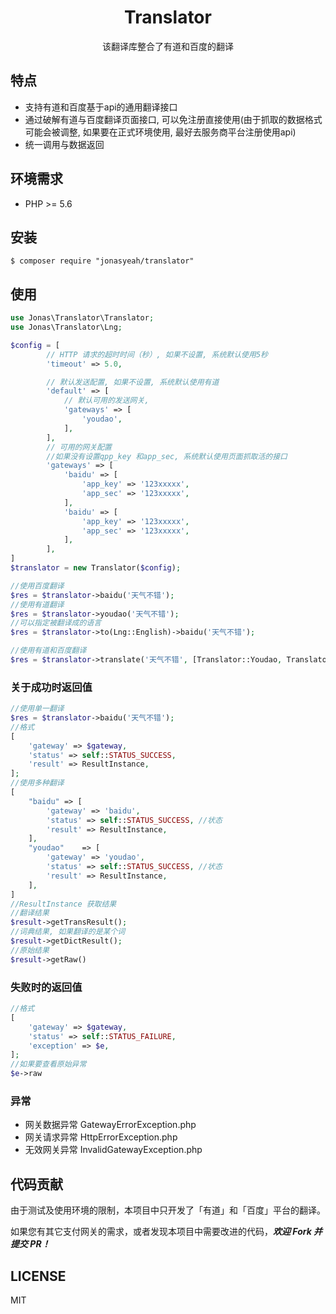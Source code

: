 <h1 align="center">Translator</h1>
<p align="center">该翻译库整合了有道和百度的翻译</p>

## 特点
- 支持有道和百度基于api的通用翻译接口
- 通过破解有道与百度翻译页面接口, 可以免注册直接使用(由于抓取的数据格式可能会被调整, 如果要在正式环境使用, 最好去服务商平台注册使用api)
- 统一调用与数据返回

## 环境需求

- PHP >= 5.6

## 安装

```shell
$ composer require "jonasyeah/translator"
```

## 使用
```php
use Jonas\Translator\Translator;
use Jonas\Translator\Lng;

$config = [
	 	// HTTP 请求的超时时间（秒）, 如果不设置, 系统默认使用5秒
        'timeout' => 5.0,

        // 默认发送配置, 如果不设置, 系统默认使用有道
        'default' => [
            // 默认可用的发送网关,
            'gateways' => [
                'youdao',
            ],
        ],
        // 可用的网关配置
        //如果没有设置qpp_key 和app_sec, 系统默认使用页面抓取活的接口
        'gateways' => [
            'baidu' => [
                'app_key' => '123xxxxx',
                'app_sec' => '123xxxxx',
            ],
            'baidu' => [
				'app_key' => '123xxxxx',
				'app_sec' => '123xxxxx',
            ],
        ],
]
$translator = new Translator($config);

//使用百度翻译
$res = $translator->baidu('天气不错');
//使用有道翻译
$res = $translator->youdao('天气不错');
//可以指定被翻译成的语言
$res = $translator->to(Lng::English)->baidu('天气不错');

//使用有道和百度翻译
$res = $translator->translate('天气不错', [Translator::Youdao, Translator::Baidu]);

```
### 关于成功时返回值
```php
//使用单一翻译
$res = $translator->baidu('天气不错');
//格式
[
	'gateway' => $gateway,
	'status' => self::STATUS_SUCCESS,
	'result' => ResultInstance,
];
//使用多种翻译
[
	"baidu"	=> [
		'gateway' => 'baidu',
		'status' => self::STATUS_SUCCESS, //状态
		'result' => ResultInstance,
    ],
    "youdao"	=> [
		'gateway' => 'youdao',
		'status' => self::STATUS_SUCCESS, //状态
		'result' => ResultInstance,
    ],
]
//ResultInstance 获取结果
//翻译结果
$result->getTransResult();
//词典结果, 如果翻译的是某个词
$result->getDictResult();
//原始结果
$result->getRaw()
```

### 失败时的返回值
```php
//格式
[
	'gateway' => $gateway,
	'status' => self::STATUS_FAILURE,
	'exception' => $e,
];
//如果要查看原始异常
$e->raw

```
### 异常
* 网关数据异常 GatewayErrorException.php
* 网关请求异常 HttpErrorException.php
* 无效网关异常 InvalidGatewayException.php


## 代码贡献
由于测试及使用环境的限制，本项目中只开发了「有道」和「百度」平台的翻译。

如果您有其它支付网关的需求，或者发现本项目中需要改进的代码，**_欢迎 Fork 并提交 PR！_**

## LICENSE
MIT